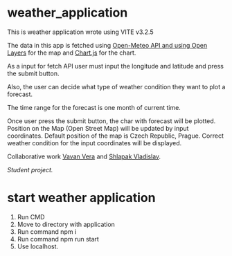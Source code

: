 # weather_application
This is weather application wrote using VITE v3.2.5

The data in this app is fetched using <a href="https://open-meteo.com/en/">Open-Meteo API and using <a href="https://openlayers.org/">Open Layers</a> for the map and <a href="https://www.chartjs.org/">Chart.js</a> for the chart.

As a input for fetch API user must input the longitude and latitude and press the submit button.

Also, the user can decide what type of weather condition they want to plot a forecast.

The time range for the forecast is one month of current time.

Once user press the submit button, the char with forecast will be plotted. Position on the Map (Open Street Map) will be updated by input coordinates. Default position of the map is Czech Republic, Prague. Correct weather condition for the input coordinates will be displayed.

Collaborative work <a href="https://www.linkedin.com/in/vera-vavan-82b301219">Vavan Vera</a> and <a href="https://www.linkedin.com/in/vladislavshlapak/">Shlapak Vladislav</a>.

_Student project._ 

# start weather application
1. Run CMD
2. Move to directory with application
3. Run command npm i
4. Run command npm run start
5. Use localhost.
